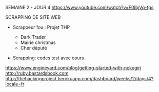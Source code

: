 
SEMAINE 2 - JOUR 4
https://www.youtube.com/watch?v=F0IbjVq-fgs


SCRAPPING DE SITE WEB

- Scrappeur fou : Projet THP
  - Dark Trader
  - Mairie christmas
  - Cher député

- Scrapping: codes test avec cours

https://www.engineyard.com/blog/getting-started-with-nokogiri
http://ruby.bastardsbook.com
http://thehackingproject.herokuapp.com/dashboard/weeks/2/days/4?locale=fr
